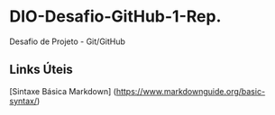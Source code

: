 # DIO-Desafio-GitHub-1-Rep.
Desafio de Projeto - Git/GitHub

## Links Úteis
[Sintaxe Básica Markdown] (https://www.markdownguide.org/basic-syntax/)
